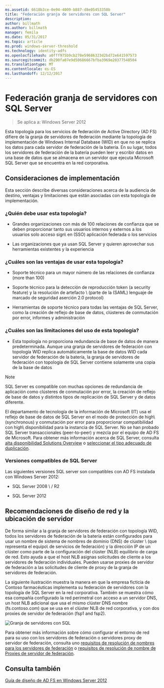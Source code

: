 ```yaml
---
ms.assetid: 6618b3ce-0e94-4009-b887-d8e05453358b
title: "Federación granja de servidores con SQL Server"
description: 
author: billmath
ms.author: billmath
manager: femila
ms.date: 05/31/2017
ms.topic: article
ms.prod: windows-server-threshold
ms.technology: identity-adfs
ms.openlocfilehash: a0fff975b9cb278e59686323d2bd72e641597573
ms.sourcegitcommit: db290fa07e9d50686667bfba3969e20377548504
ms.translationtype: MT
ms.contentlocale: es-ES
ms.lasthandoff: 12/12/2017
---
```

# <a name="federation-server-farm-using-sql-server"></a>Federación granja de servidores con SQL Server

>Se aplica a: Windows Server 2012

Esta topología para los servicios de federación de Active Directory \(AD FS\) difiere de la granja de servidores de federación mediante la topología de implementación de Windows Internal Database \(WID\) en que no se replica los datos para cada servidor de federación de la batería. En su lugar, todos los servidores de federación de la batería pueden leer y escribir datos en una base de datos que se almacena en un servidor que ejecuta Microsoft SQL Server que se encuentra en la red corporativa.  
  
## <a name="deployment-considerations"></a>Consideraciones de implementación  
Esta sección describe diversas consideraciones acerca de la audiencia de destino, ventajas y limitaciones que están asociadas con esta topología de implementación.  
  
### <a name="who-should-use-this-topology"></a>¿Quién debe usar esta topología?  
  
-   Grandes organizaciones con más de 100 relaciones de confianza que se deben proporcionar tanto sus usuarios internos y externos a los usuarios solo acceso sign\ en \(SSO\) aplicación federada o los servicios  
  
-   Las organizaciones que ya usan SQL Server y quieren aprovechar sus herramientas existentes y la experiencia  
  
### <a name="what-are-the-benefits-of-using-this-topology"></a>¿Cuáles son las ventajas de usar esta topología?  
  
-   Soporte técnico para un mayor número de las relaciones de confianza \(more than 100\)  
  
-   Soporte técnico para la detección de reproducción token \(a security feature\) y la resolución de artefacto \ (parte de la \(SAML\) lenguaje de marcado de seguridad aserción 2.0 protocol\)  
  
-   Herramientas de soporte técnico para todas las ventajas de SQL Server, como la creación de reflejo de base de datos, clústeres de conmutación por error, informes y administración  
  
### <a name="what-are-the-limitations-of-using-this-topology"></a>¿Cuáles son las limitaciones del uso de esta topología?  
  
-   Esta topología no proporciona redundancia de base de datos de manera predeterminada. Aunque una granja de servidores de federación con topología WID replica automáticamente la base de datos WID cada servidor de federación de la batería, la granja de servidores de federación con topología de SQL Server contiene solamente una copia de la base de datos  
  
> [!NOTE]  
> SQL Server es compatible con muchas opciones de redundancia de aplicación como clústeres de conmutación por error, la creación de reflejo de base de datos y distintos tipos de replicación de SQL Server y de datos diferente.  
  
El departamento de tecnología de la información de Microsoft \(IT\) usa el reflejo de base de datos de SQL Server en el modo de protección de high\ \(synchronous\) y conmutación por error para proporcionar compatibilidad con high\ disponibilidad para la instancia de SQL Server. No se han probado SQL Server transaccionales \(peer\-to\-peer\) y mezcla por el equipo de AD FS de Microsoft. Para obtener más información acerca de SQL Server, consulta [alta disponibilidad Solutions Overview](https://go.microsoft.com/fwlink/?LinkId=179853) o [seleccionar el tipo adecuado de duplicación](https://go.microsoft.com/fwlink/?LinkId=214648).  
  
### <a name="supported-sql-server-versions"></a>Versiones compatibles de SQL Server  
Las siguientes versiones SQL server son compatibles con AD FS instalada con Windows Server 2012:  
  
-   SQL Server 2008 \ / R2  
  
-   SQL Server 2012  
  
## <a name="server-placement-and-network-layout-recommendations"></a>Recomendaciones de diseño de red y la ubicación de servidor  
De forma similar a la granja de servidores de federación con topología WID, todos los servidores de federación de la batería están configurados para usar un nombre de sistema de nombres de dominio \(DNS\) de clúster \ (que representa el equipo\ de servicios de federación) y la dirección IP de un clúster como parte de la configuración del clúster \(NLB\) equilibrio de carga de red. Esto ayuda a que el host NLB asignas solicitudes de cliente a los servidores de federación individuales. Pueden usarse proxies de servidor de federación a las solicitudes de cliente de proxy de la granja de servidores de federación.  
  
La siguiente ilustración muestra la manera en que la empresa ficticia de Contoso farmacéuticas implementa su federación de servidores con la topología de SQL Server en la red corporativa. También se muestra cómo esa compañía configurado la red perimetral con acceso a un servidor DNS, un host NLB adicional que usa el mismo clúster DNS nombre \(fs.contoso.com\) que se usa en el clúster NLB de red corporativa, y con dos proxies de servidor de federación \(fsp1 and fsp2\).  
  
![Granja de servidores con SQL](media/FarmSQLProxies.gif)  
  
Para obtener más información sobre cómo configurar el entorno de red para su uso con los servidores de federación o servidores proxy de servidor de federación, consulta uno [requisitos de resolución de nombres para los servidores de federación](Name-Resolution-Requirements-for-Federation-Servers.md) o [requisitos de resolución de nombre de Proxies de servidor de federación](Name-Resolution-Requirements-for-Federation-Server-Proxies.md).  
  
## <a name="see-also"></a>Consulta también
[Guía de diseño de AD FS en Windows Server 2012](AD-FS-Design-Guide-in-Windows-Server-2012.md)
